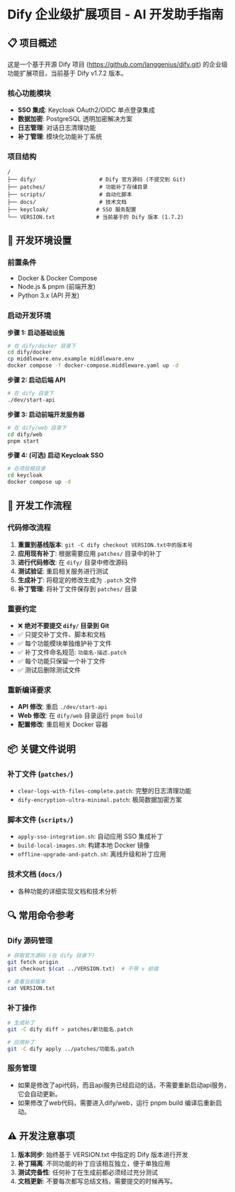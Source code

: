 # Dify 企业级扩展项目 - AI 开发助手指南

## 📋 项目概述
这是一个基于开源 Dify 项目 (https://github.com/langgenius/dify.git) 的企业级功能扩展项目，当前基于 Dify v1.7.2 版本。

### 核心功能模块
- **SSO 集成**: Keycloak OAuth2/OIDC 单点登录集成
- **数据加密**: PostgreSQL 透明加密解决方案  
- **日志管理**: 对话日志清理功能
- **补丁管理**: 模块化功能补丁系统

### 项目结构
```
/
├── dify/                    # Dify 官方源码 (不提交到 Git)
├── patches/                 # 功能补丁存储目录
├── scripts/                 # 自动化脚本
├── docs/                    # 技术文档
├── keycloak/               # SSO 服务配置
└── VERSION.txt             # 当前基于的 Dify 版本 (1.7.2)
```

## 🚀 开发环境设置

### 前置条件
- Docker & Docker Compose
- Node.js & pnpm (前端开发)
- Python 3.x (API 开发)

### 启动开发环境

**步骤 1: 启动基础设施**
```bash
# 在 dify/docker 目录下
cd dify/docker
cp middleware.env.example middleware.env
docker compose -f docker-compose.middleware.yaml up -d
```

**步骤 2: 启动后端 API**
```bash
# 在 dify 目录下
./dev/start-api
```

**步骤 3: 启动前端开发服务器**
```bash
# 在 dify/web 目录下
cd dify/web
pnpm start
```

**步骤 4: (可选) 启动 Keycloak SSO**
```bash
# 在项目根目录
cd keycloak
docker compose up -d
```

## 🔧 开发工作流程

### 代码修改流程
1. **重置到基线版本**: `git -C dify checkout VERSION.txt中的版本号`
2. **应用现有补丁**: 根据需要应用 `patches/` 目录中的补丁
3. **进行代码修改**: 在 `dify/` 目录中修改源码
4. **测试验证**: 重启相关服务进行测试
5. **生成补丁**: 将稳定的修改生成为 `.patch` 文件
6. **补丁管理**: 将补丁文件保存到 `patches/` 目录

### 重要约定
- ❌ **绝对不要提交 `dify/` 目录到 Git**
- ✅ 只提交补丁文件、脚本和文档
- ✅ 每个功能模块单独维护补丁文件
- ✅ 补丁文件命名规范: `功能名-描述.patch`
- ✅ 每个功能只保留一个补丁文件
- ✅ 测试后删除测试文件

### 重新编译要求
- **API 修改**: 重启 `./dev/start-api`
- **Web 修改**: 在 `dify/web` 目录运行 `pnpm build`
- **配置修改**: 重启相关 Docker 容器

## 📦 关键文件说明

### 补丁文件 (`patches/`)
- `clear-logs-with-files-complete.patch`: 完整的日志清理功能
- `dify-encryption-ultra-minimal.patch`: 极简数据加密方案

### 脚本文件 (`scripts/`)
- `apply-sso-integration.sh`: 自动应用 SSO 集成补丁
- `build-local-images.sh`: 构建本地 Docker 镜像
- `offline-upgrade-and-patch.sh`: 离线升级和补丁应用

### 技术文档 (`docs/`)
- 各种功能的详细实现文档和技术分析

## 🔍 常用命令参考

### Dify 源码管理
```bash
# 获取官方源码 (在 dify 目录下)
git fetch origin
git checkout $(cat ../VERSION.txt)  # 不带 v 前缀

# 查看当前版本
cat VERSION.txt
```

### 补丁操作
```bash
# 生成补丁
git -C dify diff > patches/新功能名.patch

# 应用补丁  
git -C dify apply ../patches/功能名.patch
```

### 服务管理
- 如果是修改了api代码，而且api服务已经启动的话，不需要重新启动api服务，它会自动更新。
- 如果修改了web代码，需要进入dify/web，运行 pnpm build 编译后重新启动。

## ⚠️ 开发注意事项

1. **版本同步**: 始终基于 VERSION.txt 中指定的 Dify 版本进行开发
2. **补丁隔离**: 不同功能的补丁应该相互独立，便于单独应用
3. **测试完备性**: 任何补丁在生成前都必须经过充分测试
4. **文档更新**: 不要每次都写总结文档，需要提交的时候再写。

